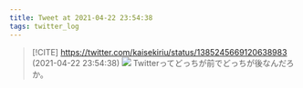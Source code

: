 ```yaml
---
title: Tweet at 2021-04-22 23:54:38
tags: twitter_log
---
```


> [!CITE] https://twitter.com/kaisekiriu/status/1385245669120638983 (2021-04-22 23:54:38)
> ![](https://twitter.com/kaisekiriu/status/1385245669120638983)
> Twitterってどっちが前でどっちが後なんだろか。

